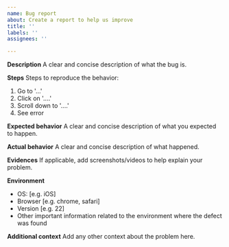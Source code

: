 ```yaml
---
name: Bug report
about: Create a report to help us improve
title: ''
labels: ''
assignees: ''

---
```


**Description**
A clear and concise description of what the bug is.

**Steps**
Steps to reproduce the behavior:
1. Go to '...'
2. Click on '....'
3. Scroll down to '....'
4. See error

**Expected behavior**
A clear and concise description of what you expected to happen.

**Actual behavior**
A clear and concise description of what happened.

**Evidences**
If applicable, add screenshots/videos to help explain your problem.

**Environment**
 - OS: [e.g. iOS]
 - Browser [e.g. chrome, safari]
 - Version [e.g. 22]
- Other important information related to the environment where the defect was found

**Additional context**
Add any other context about the problem here.
